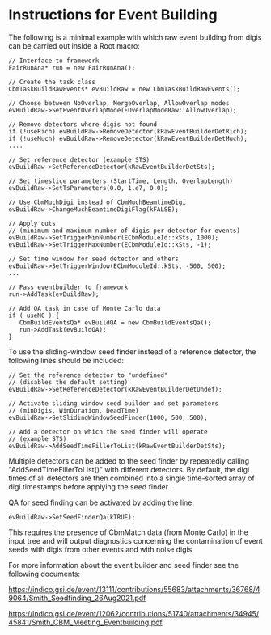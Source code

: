Instructions for Event Building
=========================================

The following is a minimal example with which raw event building 
from digis can be carried out inside a Root macro: 

	// Interface to framework
	FairRunAna* run = new FairRunAna();

	// Create the task class
	CbmTaskBuildRawEvents* evBuildRaw = new CbmTaskBuildRawEvents();

	// Choose between NoOverlap, MergeOverlap, AllowOverlap modes
	evBuildRaw->SetEventOverlapMode(EOverlapModeRaw::AllowOverlap);

	// Remove detectors where digis not found
	if (!useRich) evBuildRaw->RemoveDetector(kRawEventBuilderDetRich);
	if (!useMuch) evBuildRaw->RemoveDetector(kRawEventBuilderDetMuch);
	....

	// Set reference detector (example STS)
	evBuildRaw->SetReferenceDetector(kRawEventBuilderDetSts);

	// Set timeslice parameters (StartTime, Length, OverlapLength)
	evBuildRaw->SetTsParameters(0.0, 1.e7, 0.0);

	// Use CbmMuchDigi instead of CbmMuchBeamtimeDigi
	evBuildRaw->ChangeMuchBeamtimeDigiFlag(kFALSE);

	// Apply cuts 
	// (minimum and maximum number of digis per detector for events)
	evBuildRaw->SetTriggerMinNumber(ECbmModuleId::kSts, 1000);
	evBuildRaw->SetTriggerMaxNumber(ECbmModuleId::kSts, -1);

	// Set time window for seed detector and others
	evBuildRaw->SetTriggerWindow(ECbmModuleId::kSts, -500, 500);
	...
		
	// Pass eventbuilder to framework
	run->AddTask(evBuildRaw);

	// Add QA task in case of Monte Carlo data
	if ( useMC ) {
	   CbmBuildEventsQa* evBuildQA = new CbmBuildEventsQa();
	   run->AddTask(evBuildQA);
	}

To use the sliding-window seed finder instead of a reference detector,
the following lines should be included:

	// Set the reference detector to "undefined" 
	// (disables the default setting)
	evBuildRaw->SetReferenceDetector(kRawEventBuilderDetUndef);

	// Activate sliding window seed builder and set parameters
	// (minDigis, WinDuration, DeadTime)
	evBuildRaw->SetSlidingWindowSeedFinder(1000, 500, 500);

	// Add a detector on which the seed finder will operate
	// (example STS)
	evBuildRaw->AddSeedTimeFillerToList(kRawEventBuilderDetSts);

Multiple detectors can be added to the seed finder by repeatedly calling
"AddSeedTimeFillerToList()" with different detectors. By default, the
digi times of all detectors are then combined into a single time-sorted 
array of digi timestamps before applying the seed finder. 

QA for seed finding can be activated by adding the line:

	evBuildRaw->SetSeedFinderQa(kTRUE);

This requires the presence of CbmMatch data (from Monte Carlo) in the
input tree and will output diagnostics concerning the contamination of event 
seeds with digis from other events and with noise digis. 

For more information about the event builder and seed finder see the
following documents:

https://indico.gsi.de/event/13111/contributions/55683/attachments/36768/49064/Smith_Seedfinding_26Aug2021.pdf

https://indico.gsi.de/event/12062/contributions/51740/attachments/34945/45841/Smith_CBM_Meeting_Eventbuilding.pdf
